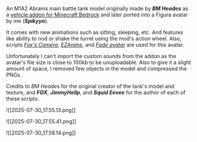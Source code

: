 An M1A2 Abrams main battle tank model originally made by ***BM Heades*** as a [vehicle addon for Minecraft Bedrock](https://mcpedl.com/m1a2-abrams-tank-addon/) and later ported into a Figura avatar by me (***Spikyyn***).

It comes with new animations such as sitting, sleeping, etc. And features like ability to nod or shake the turret using the mod's action wheel. Also, scripts [*Fox's Camera*](https://discord.com/channels/1129805506354085959/1368284918798483496), [*EZAnims*](https://discord.com/channels/1129805506354085959/1143024882041503844), and [*Fade avatar*](https://discord.com/channels/1129805506354085959/1143024882041503844) are used for this avatar.

Unfortunately I can't import the custom sounds from the addon as the avatar's file size is close to 100kb to be unuploadable. Also to give it a slight amount of space, I removed few objects in the model and compressed the PNGs.

Credits to *BM Heades* for the original creator of the tank's model and texture, and ***FOX***, ***JimmyHellp***, and ***Squid Eevee*** for the author of each of these scripts.

![[2025-07-30_17.55.13.png]]

![[2025-07-30_17.55.41.png]]

![[2025-07-30_17.58.14.png]]
